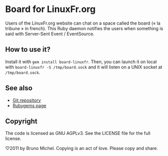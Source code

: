 Board for LinuxFr.org
=====================

Users of the LinuxFr.org website can chat on a space called the board
(« la tribune » in french). This Ruby daemon notifies the users
when something is said with Server-Sent Event / EventSource.


How to use it?
--------------

Install it with `gem install board-linuxfr`.
Then, you can launch it on local with `board-linuxfr -S /tmp/board.sock`
and it will listen on a UNIX socket at `/tmp/board.sock`.


See also
--------

* [Git repository](https://github.com/linuxfrorg/board-sse-LinuxFr.org)
* [Rubygems page](https://rubygems.org/gems/board-linuxfr)


Copyright
---------

The code is licensed as GNU AGPLv3. See the LICENSE file for the full license.

♡2011 by Bruno Michel. Copying is an act of love. Please copy and share.

